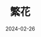 ---
layout: page
title: 繁花
description: >
  还算是挺有意思的电视剧。喜欢里面的女性角色，玲子、李李、汪小姐、金科长，每一个都刻画得很真实。非常喜欢摄影，很多镜头都很美。爷叔开天眼这个设定有些杰克苏了。
category: 剧集
img: assets/img/movie/fan_hua.webp
star: 4
date: 2024-02-26
---